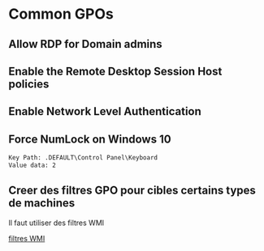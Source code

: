 
# Common GPOs
## Allow RDP for Domain admins
## Enable the Remote Desktop Session Host policies
## Enable Network Level Authentication
## Force NumLock on Windows 10
```cmd
Key Path: .DEFAULT\Control Panel\Keyboard
Value data: 2
```
## Creer des filtres GPO pour cibles certains types de machines
Il faut utiliser des filtres WMI

[filtres WMI](https://learn.microsoft.com/en-us/windows/security/operating-system-security/network-security/windows-firewall/create-wmi-filters-for-the-gpo)



